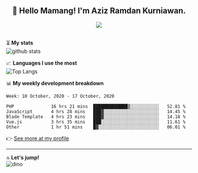 <h2 align="center">👋 Hello Mamang! I'm Aziz Ramdan Kurniawan.</h2>  
<p align="center">
  <img src="https://komarev.com/ghpvc/?username=azizramdan"> <br><br>
</p>
    
⏳ **My stats**  
![github stats](https://github-readme-stats.vercel.app/api?username=azizramdan&show_icons=true&count_private=true&title_color=000&hide_border=true&hide_title=true)  

📈 **Languages I use the most**  
![Top Langs](https://github-readme-stats.vercel.app/api/top-langs/?username=azizramdan&layout=compact&langs_count=6&hide=tsql&hide_border=true&hide_title=true&exclude_repo=Futsal-Go,Futsal-Go-Admin,Sistem-Informasi-Sensus-Harian-Rawat-Inap)  

📊 **My weekly development breakdown**
<!--START_SECTION:waka-->
```text
Week: 10 October, 2020 - 17 October, 2020

PHP              16 hrs 21 mins  █████████████▒░░░░░░░░░░░   52.81 % 
JavaScript       4 hrs 28 mins   ███▓░░░░░░░░░░░░░░░░░░░░░   14.45 % 
Blade Template   4 hrs 23 mins   ███▓░░░░░░░░░░░░░░░░░░░░░   14.18 % 
Vue.js           3 hrs 35 mins   ███░░░░░░░░░░░░░░░░░░░░░░   11.61 % 
Other            1 hr 51 mins    █▓░░░░░░░░░░░░░░░░░░░░░░░   06.01 % 
```
<!--END_SECTION:waka-->
👉 [See more at my profile](https://wakatime.com/@azizramdan)
***
🔝 **Let's jump!**  
![dino](https://raw.githubusercontent.com/azizramdan/azizramdan/master/dino.gif)  
